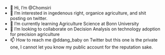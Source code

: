 - 👋 Hi, I’m @Chomsiri
- 👀 I’m interested in ingedenous right, organice agriculture, and shit posting on twitter.
- 🌱 I’m currently learning Agriculture Science at Bonn University
- 💞️ I’m looking to collaborate on Decision Analysis on technology adoption for precision agriculture
- 📫 How to reach me @ddang_baby on Twitter but this one is the private one, I cannot let you know my public account for the reputation sake.
<!---
Chomsiri/Chomsiri is a ✨ special ✨ repository because its `README.md` (this file) appears on your GitHub profile.
You can click the Preview link to take a look at your changes.
--->
